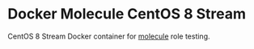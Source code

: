 # Docker Molecule CentOS 8 Stream

CentOS 8 Stream Docker container for [molecule](https://molecule.readthedocs.io/en/latest/) role testing.
